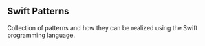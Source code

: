 Swift Patterns
--------------


Collection of patterns and how they can be realized using the Swift programming language.


